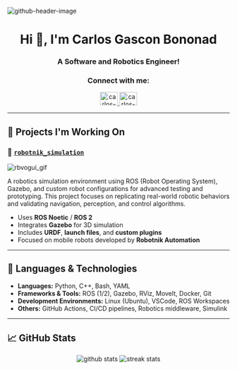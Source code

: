 ![github-header-image](https://github.com/user-attachments/assets/1fbab0e7-7f5d-4720-aaba-f4952368a6ce)

<h1 align="center">Hi 👋, I'm Carlos Gascon Bononad</h1>
<h3 align="center">A Software and Robotics Engineer!</h3>

<h3 align="center">Connect with me:</h3>

<p align="center">
  <a href="https://linkedin.com/in/carlos-gascon-bononad" target="blank">
    <img src="https://raw.githubusercontent.com/rahuldkjain/github-profile-readme-generator/master/src/images/icons/Social/linked-in-alt.svg" alt="carlos-gascon-bononad" height="30" width="40" />
  </a>
  <a href="mailto:gasconbononadcarlos@gmail.com" target="blank">
    <img src="https://upload.wikimedia.org/wikipedia/commons/thumb/7/7e/Gmail_icon_%282020%29.svg/2560px-Gmail_icon_%282020%29.svg.png" alt="carlos-gascon-bononad" height="30" width="40" />
  </a>
</p>

---

## 🚀 Projects I'm Working On

### 🔧 [`robotnik_simulation`](https://github.com/RobotnikAutomation/robotnik_simulation)

![rbvogui_gif](https://github.com/RobotnikAutomation/robotnik_simulation/blob/jazzy-devel/img/RBVogui_Docking.gif)

A robotics simulation environment using ROS (Robot Operating System), Gazebo, and custom robot configurations for advanced testing and prototyping. This project focuses on replicating real-world robotic behaviors and validating navigation, perception, and control algorithms.

- Uses **ROS Noetic** / **ROS 2**
- Integrates **Gazebo** for 3D simulation
- Includes **URDF**, **launch files**, and **custom plugins**
- Focused on mobile robots developed by **Robotnik Automation**

---

## 🧠 Languages & Technologies

- **Languages:** Python, C++, Bash, YAML
- **Frameworks & Tools:** ROS (1/2), Gazebo, RViz, MoveIt, Docker, Git
- **Development Environments:** Linux (Ubuntu), VSCode, ROS Workspaces
- **Others:** GitHub Actions, CI/CD pipelines, Robotics middleware, Simulink

---

## 📈 GitHub Stats

<p align="center">
  <img src="https://github-readme-stats.vercel.app/api?username=cgasconb&show_icons=true&theme=tokyonight" alt="github stats" />
  <img src="https://github-readme-streak-stats.herokuapp.com/?user=cgasconb&theme=tokyonight" alt="streak stats" />
</p>
